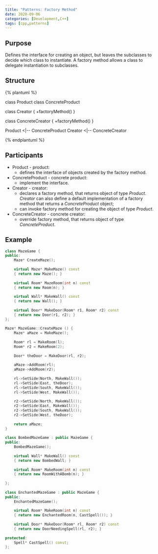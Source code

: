 ```yaml
---
title: "Patterns: Factory Method"
date: 2020-09-06
categories: [Development,C++]
tags: [cpp,patterns]
---
```


## Purpose

Defines the interface for creating an object, but leaves the subclasses to decide which class to instantiate. A factory method allows a class to delegate instantiation to subclasses.

## Structure

{% plantuml %}

class Product
class ConcreteProduct

class Creator {
	+factoryMethod()
}

class ConcreteCreator {
	+factoryMethod()
}

Product <|-- ConcreteProduct
Creator <|-- ConcreteCreator

{% endplantuml %}

## Participants

* Product - product:
	* defines the interface of objects created by the factory method.
* ConcreteProduct - concrete product:
  * implement the interface.
* Creator - creator:
  * declares a factory method, that returns object of type _Product_. _Creator_ can also define a default implementation of a factory method that returns a _ConcreteProduct_ object;
  * can invoke factory method for creating the object of type _Product_.
* ConcreteCreator - concrete creator:
  * override factory method, that returns object of type _ConcreteProduct_.

## Example

```cpp
class MazeGame {
public:
    Maze* CreateMaze();
    
    virtual Maze* MakeMaze() const
    { return new Maze(); }
        
    virtual Room* MazeRoom(int n) const
    { return new Room(n); }
        
    virtual Wall* MakeWall() const
    { return new Wall(); }
        
    virtual Door* MakeDoor(Room* r1, Room* r2) const
    { return new Door(r1, r2); }
};
 
Maze* MazeGame::CreateMaze () {
    Maze* aMaze = MakeMaze();
    
    Room* rl = MakeRoom(l);
    Room* r2 = MakeRoom(2);
    
    Door* theDoor = MakeDoor(rl, r2);
    
    aMaze->AddRoom(rl);
    aMaze->AddRoom(r2);
    
    rl->SetSide(North, MakeWall());
    rl->SetSide(East, theDoor);
    rl->SetSide(South, MakeWall());
    rl->SetSide(West, MakeWall());
    
    r2->SetSide(North, MakeWall());
    r2->SetSide(East, MakeWall());
    r2->SetSide(South, MakeWall());
    r2->SetSide(West, theDoor);
    
    return aMaze;
}
 
class BombedMazeGame : public MazeGame {
public:
    BombedMazeGame();
    
    virtual Wall* MakeWall() const
    { return new BombedWall; }
    
    virtual Room* MakeRoom(int n) const
    { return new RoomWithABomb(n); }
    
};
 
class EnchantedMazeGame : public MazeGame {
public:
    EnchantedMazeGame();
    
    virtual Room* MakeRoom(int n) const
    { return new EnchantedRoom(n, CastSpell()); }
    
    virtual Door* MakeDoor(Room* rl, Room* r2) const
    { return new DoorNeedingSpell(rl, r2); }
    
protected:
    Spell* CastSpell() const;
};
```